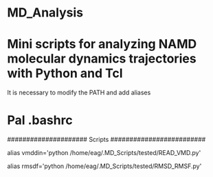 # MD_Analysis
# Mini scripts for analyzing NAMD molecular dynamics trajectories with Python and Tcl 

It is necessary to modify the PATH and add aliases
# Pal .bashrc 

##################### Scripts #########################

alias vmddin='python /home/eag/.MD_Scripts/tested/READ_VMD.py' 

alias rmsdf='python /home/eag/.MD_Scripts/tested/RMSD_RMSF.py'
